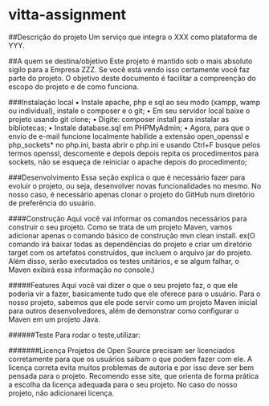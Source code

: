 # vitta-assignment

##Descrição do projeto
Um serviço que integra o XXX como plataforma de YYY.

##A quem se destina/objetivo
Este projeto é mantido sob o mais absoluto sigilo para a Empresa ZZZ. Se você está vendo isso certamente você faz parte do projeto. O objetivo deste documento é facilitar a compreenção do escopo do projeto e de como funciona.


###Instalação  local
• Instale apache, php e sql ao seu modo (xampp, wamp ou individual), instale o composer e o git; • Em seu servidor local baixe o projeto usando git clone; • Digite: composer install para instalar as bibliotecas; • Instale database.sql em PHPMyAdmin; • Agora, para que o envio de e-mail funcione localmente habilide a extensão open_openssl e php_sockets* no php.ini, basta abrir o php.ini e usando Ctrl+F busque pelos termos openssl, descomente e depois depois repita os procedimentos para sockets, não se esqueça de reiniciar o apache depois do procedimento;

###Desenvolvimento
Essa seção explica o que é necessário fazer para evoluir o projeto, ou seja, desenvolver novas funcionalidades no mesmo. No nosso caso, é necessário apenas clonar o projeto do GitHub num diretório de preferência do usuário.

####Construção
Aqui você vai informar os comandos necessários para construir o seu projeto. Como se trata de um projeto Maven, vamos adicionar apenas o comando básico de construção mvn clean install.
ex(O comando irá baixar todas as dependências do projeto e criar um diretório target com os artefatos construídos, que incluem o arquivo jar do projeto. Além disso, serão executados os testes unitários, e se algum falhar, o Maven exibirá essa informação no console.)

#####Features
Aqui você vai dizer o que o seu projeto faz, o que ele poderia vir a fazer, basicamente tudo que ele oferece para o usuário. Para o nosso projeto, sabemos que ele pode servir como um projeto Maven inicial para outros desenvolvedores, além de demonstrar como configurar o Maven em um projeto Java.

######Teste
Para rodar o teste,utilizar:
<input name="debugMode" type="hidden" value="true" />

#######Licença
Projetos de Open Source precisam ser licenciados corretamente para que os usuários saibam o que podem fazer com ele. A licença correta evita muitos problemas de autoria e por isso deve ser bem pensada para o projeto. Recomendo esse site, que orienta de forma prática a escolha da licença adequada para o seu projeto. No caso do nosso projeto, não adicionarei licença.
